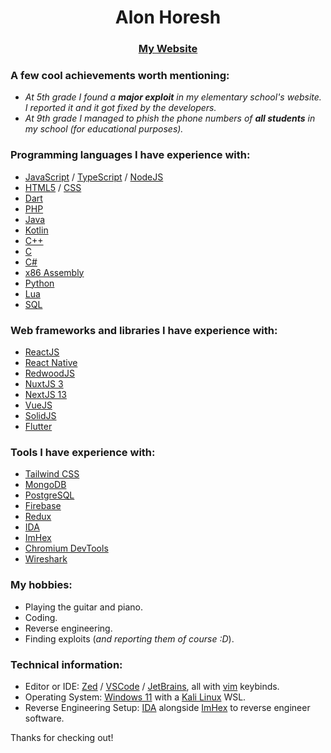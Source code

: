 <h1 align="center">Alon Horesh</h1>
<h3 align="center"><a href="https://alonhoresh.com">My Website</a></h3>

### A few cool achievements worth mentioning:
- *At 5th grade I found a **major exploit** in my elementary school's website. I reported it and it got fixed by the developers.*
- *At 9th grade I managed to phish the phone numbers of **all students** in my school (for educational purposes).*

### Programming languages I have experience with:
- [JavaScript](https://www.javascript.com) / [TypeScript](https://www.typescriptlang.org) / [NodeJS](https://nodejs.org)
- [HTML5](https://en.wikipedia.org/wiki/HTML5) / [CSS](https://en.wikipedia.org/wiki/CSS)
- [Dart](https://dart.dev)
- [PHP](https://www.php.net)
- [Java](https://www.oracle.com/java)
- [Kotlin](https://kotlinlang.org)
- [C++](https://en.wikipedia.org/wiki/C%2B%2B)
- [C](https://en.wikipedia.org/wiki/C_(programming_language))
- [C#](https://en.wikipedia.org/wiki/C_Sharp_(programming_language))
- [x86 Assembly](https://en.wikipedia.org/wiki/Assembly_language)
- [Python](https://www.python.org)
- [Lua](https://www.lua.org)
- [SQL](https://en.wikipedia.org/wiki/SQL)

### Web frameworks and libraries I have experience with:
- [ReactJS](https://reactjs.org)
- [React Native](https://reactnative.dev)
- [RedwoodJS](https://redwoodjs.com)
- [NuxtJS 3](https://v3.nuxtjs.org)
- [NextJS 13](https://nextjs.org)
- [VueJS](https://vuejs.org)
- [SolidJS](https://www.solidjs.com)
- [Flutter](https://flutter.dev)

### Tools I have experience with:
- [Tailwind CSS](https://tailwindcss.com)
- [MongoDB](https://www.mongodb.com)
- [PostgreSQL](https://www.postgresql.org)
- [Firebase](https://firebase.google.com)
- [Redux](https://redux.js.org)
- [IDA](https://hex-rays.com/ida-free)
- [ImHex](https://imhex.werwolv.net)
- [Chromium DevTools](https://developer.chrome.com/docs/devtools)
- [Wireshark](https://www.wireshark.org)

### My hobbies:
- Playing the guitar and piano.
- Coding.
- Reverse engineering.
- Finding exploits (*and reporting them of course :D*).

### Technical information:
- Editor or IDE: [Zed](https://zed.dev) / [VSCode](https://code.visualstudio.com) / [JetBrains](https://www.jetbrains.com/), all with [vim](https://www.vim.org) keybinds.
- Operating System: [Windows 11](https://www.microsoft.com/en-us/windows/windows-11) with a [Kali Linux](https://www.kali.org) WSL.
- Reverse Engineering Setup: [IDA](https://hex-rays.com/ida-free) alongside [ImHex](https://imhex.werwolv.net) to reverse engineer software.

Thanks for checking out!
